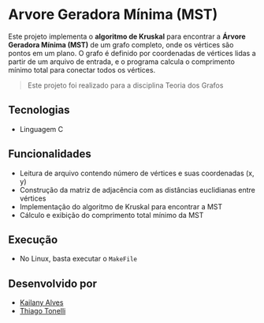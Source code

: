# Arvore Geradora Mínima (MST)

Este projeto implementa o **algoritmo de Kruskal** para encontrar a **Árvore Geradora Mínima (MST)** de um grafo completo, onde os vértices são pontos em um plano. O grafo é definido por coordenadas de vértices lidas a partir de um arquivo de entrada, e o programa calcula o comprimento mínimo total para conectar todos os vértices.

> Este projeto foi realizado para a disciplina Teoria dos Grafos

## Tecnologias

- Linguagem C

## Funcionalidades

- Leitura de arquivo contendo número de vértices e suas coordenadas (x, y)
- Construção da matriz de adjacência com as distâncias euclidianas entre vértices
- Implementação do algoritmo de Kruskal para encontrar a MST
- Cálculo e exibição do comprimento total mínimo da MST

## Execução
- No Linux, basta executar o `MakeFile`

## Desenvolvido por

- [Kailany Alves](https://github.com/kailanyas)
- [Thiago Tonelli](https://github.com/ThiagoTonelli)

